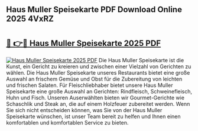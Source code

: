 ## Haus Muller Speisekarte PDF Download Online 2025 4VxRZ

# <h2><a href="http://gc67sj2.nevu.top/?p=Haus+Muller+Speisekarte">🔗 👉🔴 Haus Muller Speisekarte 2025 PDF</a></h2>

[![Haus Muller Speisekarte 2025 PDF](https://i.imgur.com/dBaPXMq.png)](http://gc67sj2.nevu.top/?p=Haus+Muller+Speisekarte)
Die Haus Muller Speisekarte ist die Kunst, ein Gericht zu kreieren und zwischen einer Vielzahl von Gerichten zu wählen. Die Haus Muller Speisekarte unseres Restaurants bietet eine große Auswahl an frischem Gemüse und Obst für die Zubereitung von leichten und frischen Salaten. Für Fleischliebhaber bietet unsere Haus Muller Speisekarte eine große Auswahl an Gerichten: Rindfleisch, Schweinefleisch, Huhn und Fisch. Unseren Auserwählten bieten wir Gourmet-Gerichte wie Schaschlik und Steak an, die auf einem Holzfeuer zubereitet werden. Wenn Sie sich nicht entscheiden können, was Sie von der Haus Muller Speisekarte wünschen, ist unser Team bereit zu helfen und Ihnen einen komfortablen und komfortablen Service zu bieten.
